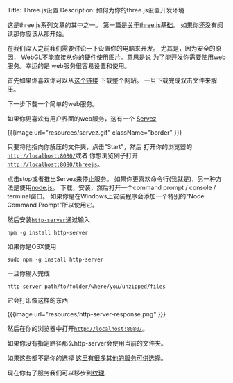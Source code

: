 Title: Three.js设置
Description: 如何为你的three.js设置开发环境

这是three.js系列文章的其中之一。
第一篇是[关于three.js基础](threejs-fundamentals.html)。
如果你还没有阅读那你应该从那开始。

在我们深入之前我们需要讨论一下设置你的电脑来开发。
尤其是，因为安全的原因，
WebGL不能直接从你的硬件使用图片。意思是说
为了能开发你需要使用web服务。幸运的是
web服务很容易设置和使用。

首先如果你喜欢你可以从[这个链接](https://github.com/greggman/threejsfundamentals/archive/gh-pages.zip)
下载整个网站。
一旦下载完成双击文件来解压。

下一步下载一个简单的web服务。

如果你更喜欢有用户界面的web服务，这有一个
[Servez](https://greggman.github.io/servez)

{{{image url="resources/servez.gif" className="border" }}}

只要将他指向你解压的文件夹，点击"Start"，然后
打开你的浏览器的[`http://localhost:8080/`](http://localhost:8080/)或者
你想浏览例子打开[`http://localhost:8080/threejs`](http://localhost:8080/threejs)。

点击stop或者推出Servez来停止服务。
如果你更喜欢命令行(我就是)，另一种方法是使用[node.js](https://nodejs.org)。
下载，安装，然后打开一个command prompt / console / terminal窗口。 如果你是在Windows上安装程序会添加一个特别的"Node Command Prompt"所以使用它。

然后安装[`http-server`](https://github.com/indexzero/http-server)通过输入

    npm -g install http-server

如果你是OSX使用

    sudo npm -g install http-server

一旦你输入完成

    http-server path/to/folder/where/you/unzipped/files

它会打印像这样的东西

{{{image url="resources/http-server-response.png" }}}

然后在你的浏览器中打开[`http://localhost:8080/`](http://localhost:8080/)。

如果你没有指定路径那么http-server会使用当前的文件夹。

如果这些都不是你的选择
[这里有很多其他的服务可供选择](https://stackoverflow.com/questions/12905426/what-is-a-faster-alternative-to-pythons-http-server-or-simplehttpserver)。

现在你有了服务我们可以移步到[纹理](threejs-textures.html).
